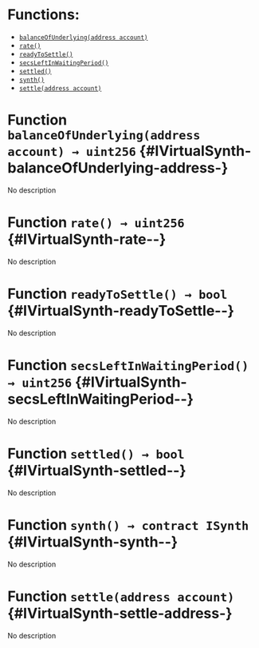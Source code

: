 

# Functions:
- [`balanceOfUnderlying(address account)`](#IVirtualSynth-balanceOfUnderlying-address-)
- [`rate()`](#IVirtualSynth-rate--)
- [`readyToSettle()`](#IVirtualSynth-readyToSettle--)
- [`secsLeftInWaitingPeriod()`](#IVirtualSynth-secsLeftInWaitingPeriod--)
- [`settled()`](#IVirtualSynth-settled--)
- [`synth()`](#IVirtualSynth-synth--)
- [`settle(address account)`](#IVirtualSynth-settle-address-)



# Function `balanceOfUnderlying(address account) → uint256` {#IVirtualSynth-balanceOfUnderlying-address-}
No description




# Function `rate() → uint256` {#IVirtualSynth-rate--}
No description




# Function `readyToSettle() → bool` {#IVirtualSynth-readyToSettle--}
No description




# Function `secsLeftInWaitingPeriod() → uint256` {#IVirtualSynth-secsLeftInWaitingPeriod--}
No description




# Function `settled() → bool` {#IVirtualSynth-settled--}
No description




# Function `synth() → contract ISynth` {#IVirtualSynth-synth--}
No description




# Function `settle(address account)` {#IVirtualSynth-settle-address-}
No description




